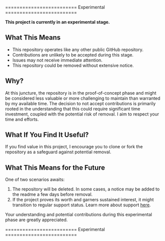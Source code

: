 ========================= Experimental =========================

**This project is currently in an experimental stage.**

## What This Means

- This repository operates like any other public GitHub repository.
- Contributions are unlikely to be accepted during this stage.
- Issues may not receive immediate attention.
- This repository could be removed without extensive notice.

## Why?

At this juncture, the repository is in the proof-of-concept phase and might be
considered less valuable or more challenging to maintain than warranted by my
available time. The decision to not accept contributions is primarily rooted in
the understanding that this could require significant time investment, coupled
with the potential risk of removal. I aim to respect your time and efforts.

## What If You Find It Useful?

If you find value in this project, I encourage you to clone or fork the
repository as a safeguard against potential removal.

## What This Means for the Future

One of two scenarios awaits:

1. The repository will be deleted. In some cases, a notice may be added to the
   readme a few days before removal.
2. If the project proves its worth and garners sustained interest, it might
   transition to regular support status. Learn more about support [here](https://github.com/FredHappyface/.github/blob/master/SUPPORT.md).

Your understanding and potential contributions during this experimental phase
are greatly appreciated.

========================= Experimental =========================

